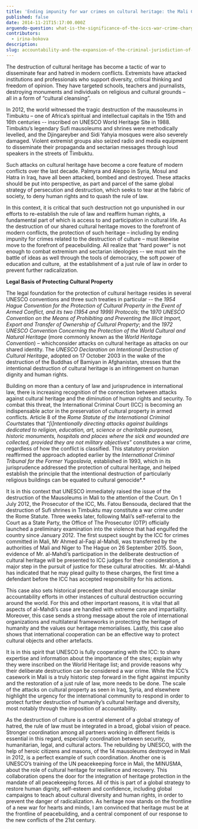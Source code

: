 ```yaml
---
title: 'Ending impunity for war crimes on cultural heritage: the Mali Case'
published: false
date: 2014-11-21T15:17:00.000Z
arguendo-question: what-is-the-significance-of-the-iccs-war-crime-charges-of-attacks-on-cultural-property-in-mali
contributors:
  - irina-bokova
description:
slug: accountability-and-the-expansion-of-the-criminal-jurisdiction-of-the-african-court
---
```



The destruction of cultural heritage has become a tactic of war to disseminate fear and hatred in modern conflicts. Extremists have attacked institutions and professionals who support diversity, critical thinking and freedom of opinion. They have targeted schools, teachers and journalists, destroying monuments and individuals on religious and cultural grounds – all in a form of “cultural cleansing”.

In 2012, the world witnessed the tragic destruction of the mausoleums in Timbuktu – one of Africa’s spiritual and intellectual capitals in the 15th and 16th centuries -- inscribed on UNESCO World Heritage Site in 1988. Timbuktu’s legendary Sufi mausoleums and shrines were methodically levelled, and the Djingareyber and Sidi Yahyia mosques were also severely damaged. Violent extremist groups also seized radio and media equipment to disseminate their propaganda and sectarian messages through loud speakers in the streets of Timbuktu.

Such attacks on cultural heritage have become a core feature of modern conflicts over the last decade. Palmyra and Aleppo in Syria, Mosul and Hatra in Iraq, have all been attacked, bombed and destroyed. These attacks should be put into perspective, as part and parcel of the same global strategy of persecution and destruction, which seeks to tear at the fabric of society, to deny human rights and to quash the rule of law.

In this context, it is critical that such destruction not go unpunished in our efforts to re-establish the rule of law and reaffirm human rights, a fundamental part of which is access to and participation in cultural life. As the destruction of our shared cultural heritage moves to the forefront of modern conflicts, the protection of such heritage – including by ending impunity for crimes related to the destruction of culture – must likewise move to the forefront of peacebuilding. All realize that “hard power” is not enough to combat extremism and sectarian ideologies -- we must win the battle of ideas as well through the tools of democracy, the soft power of education and culture, &nbsp;at the establishment of a just rule of law in order to prevent further radicalization.

**Legal Basis of Protecting Cultural Property**

The legal foundation for the protection of cultural heritage resides in several UNESCO conventions and three such treaties in particular -- the *1954 Hague Convention for the Protection of Cultural Property in the Event of Armed Conflict, and its two (1954 and 1999) Protocols*; the 1*970 UNESCO Convention on the Means of Prohibiting and Preventing the Illicit Import, Export and Transfer of Ownership of Cultural Property*; and the *1972 UNESCO Convention Concerning the Protection of the World Cultural and Natural Heritage* (more commonly known as the *World Heritage Convention*) – whichconsider attacks on cultural heritage as attacks on our shared identity. The *UNESCO Declaration on Intentional Destruction of Cultural Heritage*, adopted on 17 October 2003 in the wake of the destruction of the Buddhas of Bamiyan in Afghanistan, stresses that the intentional destruction of cultural heritage is an infringement on human dignity and human rights.

Building on more than a century of law and jurisprudence in international law, there is increasing recognition of the connection between attacks against cultural heritage and the diminution of human rights and security. To combat this threat, the International Criminal Court (ICC) is becoming an indispensable actor in the preservation of cultural property in armed conflicts. Article 8 of the *Rome Statute of the International Criminal Court*states that “*[i]ntentionally directing attacks against buildings dedicated to religion, education, art, science or charitable purposes, historic monuments, hospitals and places where the sick and wounded are collected, provided they are not military objectives”* constitutes a war crime, regardless of how the conflict is classified. This statutory provision reaffirmed the approach adopted earlier by the *International Criminal Tribunal for the Former Yugoslavia*, established in 1993, which in its jurisprudence addressed the protection of cultural heritage, and helped establish the principle that the intentional destruction of particularly religious buildings can be equated to cultural genocide*.*

It is in this context that UNESCO immediately raised the issue of the destruction of the Mausoleums in Mali to the attention of the Court. On 1 July 2012, the Prosecutor of the ICC, Ms. Fatou Bensouda, declared that the destruction of Sufi shrines in Timbuktu may constitute a war crime under the Rome Statute. Three weeks later, following Mali’s self-referral to the Court as a State Party, the Office of The Prosecutor (OTP) officially launched a preliminary examination into the violence that had engulfed the country since January 2012. The first suspect sought by the ICC for crimes committed in Mali, Mr Ahmed al-Faqi al-Mahdi, was transferred by the authorities of Mali and Niger to The Hague on 26 September 2015. Soon, evidence of Mr. al-Mahdi’s participation in the deliberate destruction of cultural heritage will be presented to ICC judges for their consideration, a major step in the pursuit of justice for these cultural atrocities. &nbsp;Mr. al-Mahdi has indicated that he may plead guilty to these charges, the first time a defendant before the ICC has accepted responsibility for his actions.

This case also sets historical precedent that should encourage similar accountability efforts in other instances of cultural destruction occurring around the world. For this and other important reasons, it is vital that all aspects of al-Mahdi’s case are handled with extreme care and impartiality. Moreover, this case sends a strong message about the role of international organizations and multilateral frameworks in protecting the heritage of humanity and the values our heritage memorialises. Lastly, this case also shows that international cooperation can be an effective way to protect cultural objects and other artefacts.

It is in this spirit that UNESCO is fully cooperating with the ICC: to share expertise and information about the importance of the sites; explain why they were inscribed on the World Heritage list; and provide reasons why their deliberate destruction can be considered a war crime. While the ICC’s casework in Mali is a truly historic step forward in the fight against impunity and the restoration of a just rule of law, more needs to be done. The scale of the attacks on cultural property as seen in Iraq, Syria, and elsewhere highlight the urgency for the international community to respond in order to protect further destruction of humanity’s cultural heritage and diversity, most notably through the imposition of accountability.

As the destruction of culture is a central element of a global strategy of hatred, the rule of law must be integrated in a broad, global vision of peace. Stronger coordination among all partners working in different fields is essential in this regard, especially coordination between security, humanitarian, legal, and cultural actors. The rebuilding by UNESCO, with the help of heroic citizens and masons, of the 14 mausoleums destroyed in Mali in 2012, is a perfect example of such coordination. Another one is UNESCO’s training of the UN peacekeeping force in Mali, the MINUSMA, about the role of cultural heritage for resilience and recovery. This collaboration opens the door for the integration of heritage protection in the mandate of all peacekeeping forces. All of this is part of a global strategy to restore human dignity, self-esteem and confidence, including global campaigns to teach about cultural diversity and human rights, in order to prevent the danger of radicalization. As heritage now stands on the frontline of a new war for hearts and minds, I am convinced that heritage must be at the frontline of peacebuilding, and a central component of our response to the new conflicts of the 21st century.